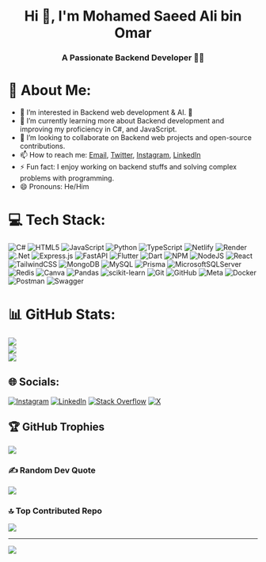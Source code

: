 <h1 align="center">Hi 👋, I'm Mohamed Saeed Ali bin Omar</h1>
<h3 align="center">A Passionate Backend Developer 🧑‍💻</h3>

# 💫 About Me:
- 👀 I’m interested in Backend web development & AI. 🤖
- 🌱 I’m currently learning more about Backend development and improving my proficiency in C#, and JavaScript.
- 💞️ I’m looking to collaborate on Backend web projects and open-source contributions.
- 📫 How to reach me: [Email](mailto:mohamedsas966@gmail.com), [Twitter](https://x.com/Sir4xil), [Instagram](https://instagram.com/mohamedsa.dev), [LinkedIn](https://linkedin.com/in/mohamed-saeed-bin-omar)
- ⚡ Fun fact: I enjoy working on backend stuffs and solving complex problems with programming.
- 😄 Pronouns: He/Him

# 💻 Tech Stack:
![C#](https://img.shields.io/badge/c%23-%23239120.svg?style=flat-square&logo=csharp&logoColor=white) ![HTML5](https://img.shields.io/badge/html5-%23E34F26.svg?style=flat-square&logo=html5&logoColor=white) ![JavaScript](https://img.shields.io/badge/javascript-%23323330.svg?style=flat-square&logo=javascript&logoColor=%23F7DF1E) ![Python](https://img.shields.io/badge/python-3670A0?style=flat-square&logo=python&logoColor=ffdd54) ![TypeScript](https://img.shields.io/badge/typescript-%23007ACC.svg?style=flat-square&logo=typescript&logoColor=white) ![Netlify](https://img.shields.io/badge/netlify-%23000000.svg?style=flat-square&logo=netlify&logoColor=#00C7B7) ![Render](https://img.shields.io/badge/Render-%46E3B7.svg?style=flat-square&logo=render&logoColor=white) ![.Net](https://img.shields.io/badge/.NET-5C2D91?style=flat-square&logo=.net&logoColor=white) ![Express.js](https://img.shields.io/badge/express.js-%23404d59.svg?style=flat-square&logo=express&logoColor=%2361DAFB) ![FastAPI](https://img.shields.io/badge/FastAPI-005571?style=flat-square&logo=fastapi) ![Flutter](https://img.shields.io/badge/Flutter-%2302569B.svg?style=flat-square&logo=Flutter&logoColor=white) ![Dart](https://img.shields.io/badge/dart-%230175C2.svg?style=flat-square&logo=dart&logoColor=white) ![NPM](https://img.shields.io/badge/NPM-%23CB3837.svg?style=flat-square&logo=npm&logoColor=white) ![NodeJS](https://img.shields.io/badge/node.js-6DA55F?style=flat-square&logo=node.js&logoColor=white) ![React](https://img.shields.io/badge/react-%2320232a.svg?style=flat-square&logo=react&logoColor=%2361DAFB) ![TailwindCSS](https://img.shields.io/badge/tailwindcss-%2338B2AC.svg?style=flat-square&logo=tailwind-css&logoColor=white) ![MongoDB](https://img.shields.io/badge/MongoDB-%234ea94b.svg?style=flat-square&logo=mongodb&logoColor=white) ![MySQL](https://img.shields.io/badge/mysql-4479A1.svg?style=flat-square&logo=mysql&logoColor=white) ![Prisma](https://img.shields.io/badge/Prisma-3982CE?style=flat-square&logo=Prisma&logoColor=white) ![MicrosoftSQLServer](https://img.shields.io/badge/Microsoft%20SQL%20Server-CC2927?style=flat-square&logo=microsoft%20sql%20server&logoColor=white) ![Redis](https://img.shields.io/badge/redis-%23DD0031.svg?style=flat-square&logo=redis&logoColor=white) ![Canva](https://img.shields.io/badge/Canva-%2300C4CC.svg?style=flat-square&logo=Canva&logoColor=white) ![Pandas](https://img.shields.io/badge/pandas-%23150458.svg?style=flat-square&logo=pandas&logoColor=white) ![scikit-learn](https://img.shields.io/badge/scikit--learn-%23F7931E.svg?style=flat-square&logo=scikit-learn&logoColor=white) ![Git](https://img.shields.io/badge/git-%23F05033.svg?style=flat-square&logo=git&logoColor=white) ![GitHub](https://img.shields.io/badge/github-%23121011.svg?style=flat-square&logo=github&logoColor=white) ![Meta](https://img.shields.io/badge/Meta-%230467DF.svg?style=flat-square&logo=Meta&logoColor=white) ![Docker](https://img.shields.io/badge/docker-%230db7ed.svg?style=flat-square&logo=docker&logoColor=white) ![Postman](https://img.shields.io/badge/Postman-FF6C37?style=flat-square&logo=postman&logoColor=white) ![Swagger](https://img.shields.io/badge/-Swagger-%23Clojure?style=flat-square&logo=swagger&logoColor=white)
# 📊 GitHub Stats:
![](https://github-readme-stats.vercel.app/api?username=MohamedSaeed-dev&theme=blue_navy&hide_border=false&include_all_commits=false&count_private=false)<br/>
![](https://github-readme-streak-stats.herokuapp.com/?user=MohamedSaeed-dev&theme=blue_navy&hide_border=false)<br/>
![](https://github-readme-stats.vercel.app/api/top-langs/?username=MohamedSaeed-dev&theme=blue_navy&hide_border=false&include_all_commits=false&count_private=false&layout=compact)

## 🌐 Socials:
[![Instagram](https://img.shields.io/badge/Instagram-%23E4405F.svg?logo=Instagram&logoColor=white)](https://instagram.com/mohamedsa.dev) [![LinkedIn](https://img.shields.io/badge/LinkedIn-%230077B5.svg?logo=linkedin&logoColor=white)](https://linkedin.com/in/mohamed-saeed-bin-omar) [![Stack Overflow](https://img.shields.io/badge/-Stackoverflow-FE7A16?logo=stack-overflow&logoColor=white)](https://stackoverflow.com/users/mohamed-saeed-bin-omar) [![X](https://img.shields.io/badge/X-black.svg?logo=X&logoColor=white)](https://x.com/Sir4xil) 


## 🏆 GitHub Trophies
![](https://github-profile-trophy.vercel.app/?username=MohamedSaeed-dev&theme=blue_navy&no-frame=false&no-bg=false&margin-w=4)

### ✍️ Random Dev Quote
![](https://quotes-github-readme.vercel.app/api?type=horizontal&theme=merko)

### 🔝 Top Contributed Repo
![](https://github-contributor-stats.vercel.app/api?username=MohamedSaeed-dev&limit=5&theme=blue_navy&combine_all_yearly_contributions=true)

---
[![](https://visitcount.itsvg.in/api?id=MohamedSaeed-dev&icon=2&color=1)](https://visitcount.itsvg.in)

<!-- Proudly created with GPRM ( https://gprm.itsvg.in ) -->
